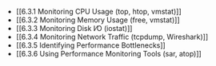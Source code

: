 

- [[6.3.1 Monitoring CPU Usage (top, htop, vmstat)]]
- [[6.3.2 Monitoring Memory Usage (free, vmstat)]]
- [[6.3.3 Monitoring Disk I⁄O (iostat)]]
- [[6.3.4 Monitoring Network Traffic (tcpdump, Wireshark)]]
- [[6.3.5 Identifying Performance Bottlenecks]]
- [[6.3.6 Using Performance Monitoring Tools (sar, atop)]]